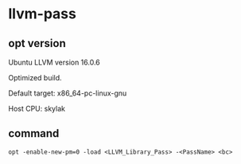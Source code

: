 # llvm-pass

## opt version

Ubuntu LLVM version 16.0.6

Optimized build.

Default target: x86_64-pc-linux-gnu

Host CPU: skylak

## command

    opt -enable-new-pm=0 -load <LLVM_Library_Pass> -<PassName> <bc>

